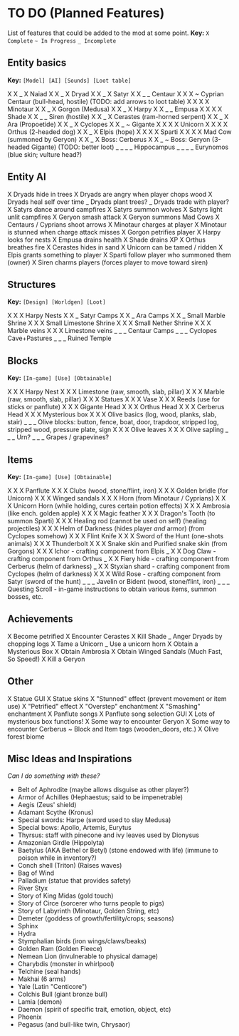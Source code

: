 # TO DO (Planned Features)

List of features that could be added to the mod at some point.
__Key:__
`X Complete` `~ In Progress` `_ Incomplete`

## Entity basics

__Key:__
`[Model] [AI] [Sounds] [Loot table]`

X X _ X Naiad
X X _ X Dryad
X X _ X Satyr
X X _ _ Centaur
X X X ~ Cyprian Centaur (bull-head, hostile) (TODO: add arrows to loot table)
X X X X Minotaur
X X _ X Gorgon (Medusa)
X X _ X Harpy
X X _ _ Empusa
X X X X Shade
X X _ _ Siren (hostile)
X X _ X Cerastes (ram-horned serpent)
X X _ X Ara (Propoetide)
X X _ X Cyclopes
X X _ ~ Gigante
X X X X Unicorn
X X X X Orthus (2-headed dog)
X X _ X Elpis (hope)
X X X X Sparti
X X X X Mad Cow (summoned by Geryon)
X X _ X Boss: Cerberus
X X _ ~ Boss: Geryon (3-headed Gigante) (TODO: better loot)
_ _ _ _ Hippocampus
_ _ _ _ Eurynomos (blue skin; vulture head?)


## Entity AI

X Dryads hide in trees
X Dryads are angry when player chops wood
X Dryads heal self over time
_ Dryads plant trees?
_ Dryads trade with player?
X Satyrs dance around campfires
X Satyrs summon wolves
X Satyrs light unlit campfires
X Geryon smash attack
X Geryon summons Mad Cows
X Centaurs / Cyprians shoot arrows
X Minotaur charges at player
X Minotaur is stunned when charge attack misses
X Gorgon petrifies player
X Harpy looks for nests
X Empusa drains health
X Shade drains XP
X Orthus breathes fire
X Cerastes hides in sand
X Unicorn can be tamed / ridden
X Elpis grants something to player
X Sparti follow player who summoned them (owner)
X Siren charms players (forces player to move toward siren)

## Structures

__Key:__
`[Design] [Worldgen] [Loot]`

X X X Harpy Nests
X X _ Satyr Camps
X X _ Ara Camps
X X _ Small Marble Shrine
X X X Small Limestone Shrine
X X X Small Nether Shrine
X X X Marble veins
X X X Limestone veins
_ _ _ Centaur Camps
_ _ _ Cyclopes Cave+Pastures
_ _ _ Ruined Temple

## Blocks

__Key:__
`[In-game] [Use] [Obtainable]`

X X X Harpy Nest
X X X Limestone (raw, smooth, slab, pillar)
X X X Marble (raw, smooth, slab, pillar)
X X X Statues
X X X Vase
X X X Reeds (use for sticks or panflute)
X X X Gigante Head
X X X Orthus Head
X X X Cerberus Head
X X X Mysterious box
X X X Olive basics (log, wood, planks, slab, stair)
_ _ _ Olive blocks: button, fence, boat, door, trapdoor, stripped log, stripped wood, pressure plate, sign
X X X Olive leaves
X X X Olive sapling
_ _ _ Urn?
_ _ _ Grapes / grapevines?

## Items

__Key:__
`[In-game] [Use] [Obtainable]`

X X X Panflute
X X X Clubs (wood, stone/flint, iron)
X X X Golden bridle (for Unicorn)
X X X Winged sandals
X X X Horn (from Minotaur / Cyprians)
X X X Unicorn Horn (while holding, cures certain potion effects)
X X X Ambrosia (like ench. golden apple)
X X X Magic feather
X X X Dragon's Tooth (to summon Sparti)
X X X Healing rod (cannot be used on self) (healing projectiles)
X X X Helm of Darkness (hides player _and_ armor) (from Cyclopes somehow)
X X X Flint Knife
X X X Sword of the Hunt (one-shots animals)
X X X Thunderbolt
X X X Snake skin and Purified snake skin (from Gorgons)
X X X Ichor - crafting component from Elpis
_ X X Dog Claw - crafting component from Orthus
_ X X Fiery hide - crafting component from Cerberus (helm of darkness)
_ X X Styxian shard - crafting component from Cyclopes (helm of darkness)
X X X Wild Rose - crafting component from Satyr (sword of the hunt)
_ _ _ Javelin or Bident (wood, stone/flint, iron)
_ _ _ Questing Scroll - in-game instructions to obtain various items, summon bosses, etc.

## Achievements

X Become petrified
X Encounter Cerastes
X Kill Shade
_ Anger Dryads by chopping logs
X Tame a Unicorn
_ Use a unicorn horn
X Obtain a Mysterious Box
X Obtain Ambrosia
X Obtain Winged Sandals (Much Fast, So Speed!)
X Kill a Geryon

## Other

X Statue GUI
X Statue skins
X "Stunned" effect (prevent movement or item use)
X "Petrified" effect
X "Overstep" enchantment
X "Smashing" enchantment
X Panflute songs
X Panflute song selection GUI
X Lots of mysterious box functions!
X Some way to encounter Geryon
X Some way to encounter Cerberus
~ Block and Item tags (wooden_doors, etc.)
X Olive forest biome

## Misc Ideas and Inspirations

_Can I do something with these?_

- Belt of Aphrodite (maybe allows disguise as other player?)
- Armor of Achilles (Hephaestus; said to be impenetrable)
- Aegis (Zeus' shield)
- Adamant Scythe (Kronus)
- Special swords: Harpe (sword used to slay Medusa)
- Special bows: Apollo, Artemis, Eurytus
- Thyrsus: staff with pinecone and ivy leaves used by Dionysus
- Amazonian Girdle (Hippolyta)
- Baetylus (AKA Bethel or Betyl) (stone endowed with life) (immune to poison while in inventory?)
- Conch shell (Triton) (Raises waves)
- Bag of Wind
- Palladium (statue that provides safety)
- River Styx
- Story of King Midas (gold touch)
- Story of Circe (sorcerer who turns people to pigs)
- Story of Labyrinth (Minotaur, Golden String, etc)
- Demeter (goddess of growth/fertility/crops; seasons)
- Sphinx
- Hydra
- Stymphalian birds (iron wings/claws/beaks)
- Golden Ram (Golden Fleece)
- Nemean Lion (invulnerable to physical damage)
- Charybdis (monster in whirlpool)
- Telchine (seal hands)
- Makhai (6 arms)
- Yale (Latin "Centicore")
- Colchis Bull (giant bronze bull)
- Lamia (demon)
- Daemon (spirit of specific trait, emotion, object, etc)
- Phoenix
- Pegasus (and bull-like twin, Chrysaor)
